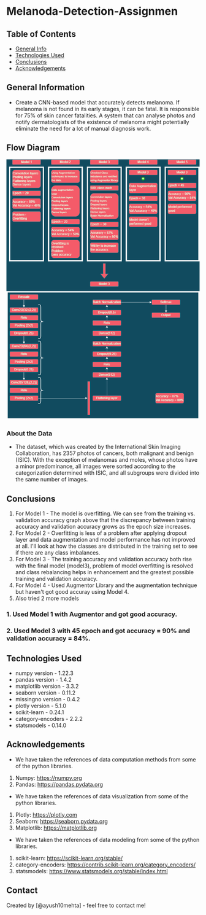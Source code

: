 # Melanoda-Detection-Assignmen

## Table of Contents
* [General Info](#general-information)
* [Technologies Used](#technologies-used)
* [Conclusions](#conclusions)
* [Acknowledgements](#acknowledgements)

<!-- You can include any other section that is pertinent to your problem -->

## General Information
- Create a CNN-based model that accurately detects melanoma. If melanoma is not found in its early stages, it can be fatal. It is responsible for 75% of skin cancer fatalities. A system that can analyse photos and notify dermatologists of the existence of melanoma might potentially eliminate the need for a lot of manual diagnosis work.

## Flow Diagram
![Flow chart](https://github.com/ayush10mehta/Melanoda-Detection-Assignmen/blob/main/CNN.drawio.png?raw=true)

### About the Data
- The dataset, which was created by the International Skin Imaging Collaboration, has 2357 photos of cancers, both malignant and benign (ISIC). With the exception of melanomas and moles, whose photos have a minor predominance, all images were sorted according to the categorization determined with ISIC, and all subgroups were divided into the same number of images.


## Conclusions
1. For Model 1 - The model is overfitting. We can see from the training vs. validation accuracy graph above that the discrepancy between training accuracy and validation accuracy grows as the epoch size increases.
2. For Model 2 - Overfitting is less of a problem after applying dropout layer and data augmentation and model performance has not improved at all. I'll look at how the classes are distributed in the training set to see if there are any class imbalances.
3. For Model 3 - The training accuracy and validation accuracy both rise with the final model (model3), problem of model overfitting is resolved and class rebalancing helps in enhancement and the greatest possible training and validation accuracy.
4. For Model 4 - Used Augmentor Library and the augmentation technique but haven't got good accuray using Model 4.
5. Also tried 2 more models
### 1. Used Model 1 with Augmentor and got good accuracy.
### 2. Used Model 3 with 45 epoch and got accuracy = 90% and validation accuracy = 84%.
 

## Technologies Used
- numpy version - 1.22.3
- pandas version - 1.4.2
- matplotlib version - 3.3.2
- seaborn version - 0.11.2
- missingno version - 0.4.2
- plotly version - 5.1.0
- scikit-learn - 0.24.1
- category-encoders - 2.2.2
- statsmodels - 0.14.0

## Acknowledgements
- We have taken the references of data computation methods from some of the python libraries.
1. Numpy: https://numpy.org
2. Pandas: https://pandas.pydata.org
- We have taken the references of data visualization from some of the python libraries.
1. Plotly: https://plotly.com
2. Seaborn: https://seaborn.pydata.org
3. Matplotlib: https://matplotlib.org
- We have taken the references of data modeling from some of the python libraries.
1. scikit-learn: https://scikit-learn.org/stable/
2. category-encoders: https://contrib.scikit-learn.org/category_encoders/
3. statsmodels: https://www.statsmodels.org/stable/index.html 


## Contact
Created by [@ayush10mehta] - feel free to contact me!


<!-- Optional -->
<!-- ## License -->
<!-- This project is open source and available under the [... License](). -->

<!-- You don't have to include all sections - just the one's relevant to your project -->
